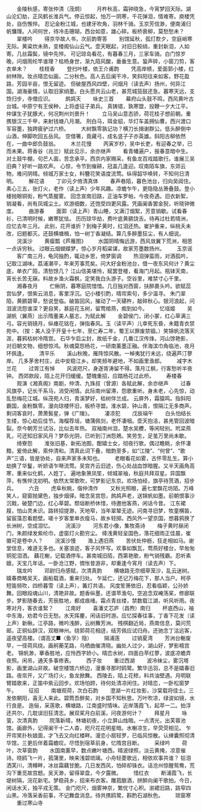 <!-- { "loadSidebar": true } -->
　　金陵秋感，寄张仲清（茂烱）
　　月杵秋高，霜钟晓急，今宵梦回天际。湖山沦幻劫，正风鹤长淮兵气。停云惊起，怕万一阴寒，千花弹泪，情难寄。庾楼凭处，自伤憔悴。  忍记金粉江城，也建牙吹角，羽林千骑。玉京芳信渺，便南浦归帆慵理。人间何世，待冷击珊瑚，西台如意，雄心碎。板桥衰柳，莫愁愁未？
　　翠楼吟
　　得京华故人书，次前韵寄答
　　别馆延秋，孤灯歀夕，空庭峭寒无际。黄粱炊未熟，变楼阁仙山云气。壶天眠起，对旧日鲛绡，重封新泪，人如寄。几丝霜鬓，镜中先悴。  可记琼岛看花，有暮春三月，三家车骑。白门惊岁晚，问烟雨纶竿谁理？枯杨身世，渐九陌风酸，垂垂生意。蛩声碎，小窗刀剪，客衣单未？
　　桂枝香
　　登扫叶楼，依王介甫韵
　　凭高岸帻，爱面郭小楼，红树林隙。妆点晴峦似画，二分秋色。高人去后阑干冷，笑斜阳往来如客。野花盈路，芳园半亩，恨无留迹。  但破屋西风四壁，问烟月（读去声）扬州，何异江国。湖海豪情，认取旧家绡墨。白头愿共云山老，甚荒城笳鼓还急。暮寒天远，支筇归步，寺僧应识。
　　鹧鸪天
　　咏史三首
　　幕府山头鼓不鸣，西风黄叶古台城。中原宁有王侯种，上将虚征子弟兵。  真铸错，孰寒盟，投鞭一夕大江平。仲谋生子犹豚犬，何况荆州刘景升！
　　立马吴山意态骄，荷花桂子想前朝。重携银汉三千甲，来射钱塘八月潮。  刑白马，珥金貂，华灯车盖拥仙曹。西兴渡口军容墨，独跨疲驴过六桥。
　　大树飘零孰记功？横刀长揖谢群公。低头醉倒中山酒，伸脚吹回五岳风。  空借箸，竟藏弓，成名竖子子亦英雄。斜阳古柳依然在，一曲中郎负鼓翁。
　　木兰花慢
　　丙寅岁杪，吴中长吏，有迎春之举，已而未果。蒋香谷（兆兰）赋此见示，余亦继声
　　看青幡遍户，报春意暗中生。对土鼓牛棚，句芒人面，苦念承平。西京内家赐采，有鱼龙百戏踏歌行。谁展三吴旧典？好听一路欢声。  心惊，令节到催耕，冠盖几逢迎。叹南陌车旗，东郊云物，难问阴晴。倾城万家士女，料簪花笑语度流莺。纵得韶华唤转，不知何日清明。
　　解花语
　　丁卯元夕倚清真体
　　春声巷陌，暮色池台，归向吴阊住。素心三五，张灯火，老作（读上声）少年风趣。凉蟾乍午，更隐隐丛箫叠鼓。登小楼抛眼铜街，粉气蒸腥雾。  回念宣南旧路，正油车罗帕，今夜奇遇。旧衣新絮，销凝看，尚有凤城尘土。欢游细数，还饱受四更风露。凭画阑香罢金猊，听晓钟微度。
　　曲游春
　　面郭（读上声）青山睡，又满汀烟絮，芳意销歇。试看春衫，已清明时候，嫩寒犹怯。 历历琼华劫，费叶底黄鹂饶舌。待再过杜若晴洲，应忆去年三月。  此别，花开谁折？到梅子黄时，红泪还热。崔护重来，纵桃夭未改，旧题都灭。还鼓横塘楫，怕一树丁香凝结。算几多醉墨狂尘，有人细说。
　　浣溪沙
　　黄瘿瓢《芦雁图》
　　水国阴晴悔远游，西风敛翼下荒洲，相思一点诉穷秋。  过眼云烟蝴蝶梦，惊心岁月稻粱谋，故家芳墨数扬州。
　　玉京谣
　　客广南三月，龟冈独酌，辄动乡思，倚梦窗调
　　热泪弹蛮雨，对酒孤吟，记取江湖味。荔浦潮平，年来芳事荒矣。问大好金粉池台，借一夜东风何计？黄尘底，单衣广陌，清愁馀几？  江山信美堪怜，赋罢登楼，看海门月起。瓶钵天南，宵长长苦无寐。料故乡渔火霜枫，定笑我白头游子。空谷里，难禁寸心千里。
　　湘春夜月
　　伫楸阴，暮寒庭院愔愔。几日独对西窗，扶醉裹头吟。欲赋蕊宫仙梦，恨紫云消息，客里浮沉。记小楼引酌，晴帘索句，多少温寻。  朱门翠陌，黄鹂碧草，愁说登临。破笛回风，摧动了一天碪杵，敲碎秋心。银河浪起，问泪波流怨谁深？更自笑，甚庭花玉树，留莺绾燕，痴到如今。
　　忆瑶姬
　　吴湖帆（翼燕）出示隋董美人墓志，为赋此解
　　金碧侯门，闭小冢，红心草满三弓。容光销镜月，纵瘗花铭在，弹指春风。玉（读平声）儿幸死东昏，未籍青衣禁苑中。（按：美人没于开皇十七年，至仁寿二年，蜀王以罪废禁锢。）笑锦帆流落天涯，暮鸦枯树冷隋宫。  石华乍启尘封，故纸千金，几番江汉传烽。河山馀艳影，对旧朝文物，细想惊鸿。秋魂莫怨杨花，一研南薰墨正融。伴海滨巾角临池，夜月环佩逢。
　　清平乐
　　溪山秋晚，雁阵惊风散。一棹夷犹行未远，绕遍芦汀蓼岸。  几多茅舍村庄，此中安稳江乡。却笑频年避地，不如画里渔郎。
　　减字木兰花
　　过胥江有悼
　　风波咫尺，身逐胥涛留不得。落月江枫，行客愁听半夜钟。  西郊款段，陌上花开归缓缓。楚魄重招，应踏杨花过此桥。
　　寿楼春
　　观演《湘真阁》南剧，仲清、九珠叔（曾源）各赋此解，余亦继声
　　过春风旗亭，记长干系马，消受闲情。此际南州留滞，怨歌重听。身未老，心先惊，动乱愁梅花江城。纵茂苑人归，青溪梦好，枯树伴兰成。  云屏外，霜猿鸣。指斜阳霸国，金粉飘零。漫向琼楼怀旧，板桥寻盟。淮水碧，钟山青，恨隔江无多商声。剩词客哀时，萧萧鬓星，弹《广陵》。
　　凄凉犯
　　戊辰端午
　　白头怕结长生缕，惊心劫后佳节。海榴荐俎，塘蒲佩剑，老怀凄咽。壶天抱洁，甚羌管回波暗裂。奈今朝芳兰试浴，比似去年热。  双袖南州泪，楚水吴艭，等闲轻别。玳梁燕乳，可还知旧家风月？梦忝光阴，已听到汀洲怨鴂。笑劳生，足茧万里尚未歇。
　　绮寮怨
　　淮张旧基，新拓池囿，酣嬉士女，彻夜行歌。偶过瞻眺，余怀凄黯，爰倚此解，索仲清和。清真此词下叠，暗韵至多，如“江陵”、“何曾”、“歌声”三语，皆是协处，自来声家多未知也。
　　老眼看花如雾，古怀零乱生。算小劫换了华鬘，听娇语乍啭流莺。吴宫齐云旧迹，伤心处战血馀暗腥。又半天画角高寒，重来似化鹤，人姓丁。  遍地象箫凤笙，倾城翠袖，秋庭共拜双星。异国飘萍，有憔悴沈初明。依然太常歌吹，可梦影记东京。欢场怕经，旗亭待贳酒，招步兵。
　　六丑
　　虎阜秋眺，偕仲清作
　　又秋光照眼，遍七里飘花坊陌。万峰笑人，窥窗抛黛色，独步烟驿。暗念吴宫怨，鹧鸪声老，送锦帆如墨。前朝恨事沙沉戟，破楚门边，红心草碧。颓垣断桥休惜，待邀他客燕，闲话今昔。  江东裙屐，怕山灵未识。路转招提渺，天地窄，当年翠辇无迹。问南寻旧梦，牧童横笛，留宸藻忍看题壁。嗟十岁客里单衣瘦马，故乡轻掷。西风外一望京国，想暮鸦换了长洲树，空成泪忆。
　　浣溪沙
　　河东君小像，集牧斋诗
　　梅子黄时昼闭门，朱颜绿发紫纶巾，虚窗灯火勘穷尘。  绛浅黄轻呈国色，落花细雨正佳晨，崔徽可是卷中人？
　　浣溪沙慢
　　海上遇旧燕
　　苦伏处仲枥，狂走相如马。谢堂信息，难道无多也。关塞浪迹，客子风怀写。欢事如飘瓦，莺燕好楼台，早匆匆铜驼泪洒。  藕花榭，记载酒停车。甚南城旧陌，西第艳歌，粉气销残霸。忍听素娥，天宝几年话。一卧沧江野，惆怅昔游非，却重逢今宵月（读去声）下。
　　瑞龙吟
　　邓尉归舟感赋，次清真韵
　　横塘路无奈细草笼沙，乱云迷树。嬉春商略吴天，画船载酒，重来归处。  乍延伫，还记万梅花下，那人当户。柯亭短笛频吹，四桥暮雪（读上声），篝灯共语。  风度笙箫依旧，忍看临颖，公孙娇舞。回眼段魂山川，清艳非故。题香纵墨，还谱苹渔句。空追念双崦荡桨，修廊联步。梦影随春去，芳辰胜地，都成痕绪。霜点青丝缕，禁数载江湖，听风听雨。夜寒对月，客衣谁絮？
　　江南好
　　喜潘丈芯庐（昌煦）南归
　　杯底西山，袖中东海，劝君今日无愁。水天挥麈，闲话旧时游。应忆探春往事，丁香下花发（读上声）新楸。江亭路，微吟浅醉，云树蘸芳洲。  残棋翻近局，燕南信息，莫问荒邮。正铜仙辞汉，双眼神州。绕郭荷花相迓，结芳佩应试归舟。还驰念丁沽远客，遥夜望高楼。（谓高丈■〈鱼孚〉隐）
　　隔浦莲
　　过销夏湾
　　芳洲台榭废早，一径荷风绕。画舸蘅芜路，乌栖曲催清晓。幽处人过少，湖山好，梦影梧宫老。  锦帆渺，搴香胜地，应怜西字娇小。晴峦水树，四面白苹红蓼，波底凉蟾弄夜照。闲吊，通天多事修表。
　　西子妆
　　重过西湖
　　波冷袜尘，雾沉塔影，画里湖山非故。破空楼馆六桥边，漫重寻那时鸥鹭。繁华迅羽，总不是嬉春旧路。夜帘开，又广场灯火，鱼龙掀舞。  西陵去，陌上花秾，料共油壁遇。月明联臂踏歌来，正笛中紫云回步。欢场怕顾，待何处清凉闲住。对晴峦，一卧松窗梦午。
　　征招
　　南塘观荷，次白石韵
　　澄湖一片红妆影，沙棠载将佳士。三发依朝阳，喜无人来此。碧筒吾醉矣，对乡国不知秋思。万叶吹凉，绿波如镜，水行良是。 迤俪，采莲歌，横塘路，江南盛时情味。近岸落霞飞，起苹一二。拍浮还共尔，几耽误旧狂清志。展双桨月白前溪，问夜游何计？
　　拜星月
　　咏萤，次清真韵
　　院落新晴，林塘初夜，小立屏山烛暗。一点清光，出芙蓉池馆。画廊外，记得阑干十二人杳，咫尺花花明星暗。水榭凉生，早荧荧相见。  乍开帘笑扑秋娘面，才飞去又向红楼畔。漫恋小扇轻罗，已临风惊散。认綀囊照彻清华馆，三更后伴着霜蟾叹。尽悟到宿草前身，忆隋宫目断。
　　采绿吟
　　荷叶，次草窗韵
　　水国南薰早，数点嫩叶塘西。晴波绿照，淡云黄掩，凉意催诗。晓鸥飞一片，菰蒲里，映来浅碧琉璃。小舟轻菱歌远，相依欢事共谁？  铅泪洒芙川，清樽畔，冰丝霜藕甘脆。几日发西风，怕碎却铢衣。话沧州惊醒鸳鸯，荒沟下重觅故宫题。吴天渺，留得翠盘，今夕露微。
　　惜红衣
　　断浦霞飞，长堤树隔，浣花新宅。梦稳莼乡，招来布衣客。雕菰酿酒，拼醉向阑干歌拍。今日，闲话水天，独平戎无策。  金门咫尺，烟雾神京，繁忧寸心积。湔裙旧路，路窄四山黑。冷落采香前事，不记舞盘消息。待共携鸥鹭，斟酌石湖秋色。
　　琐窗寒
　　重过寒山寺
